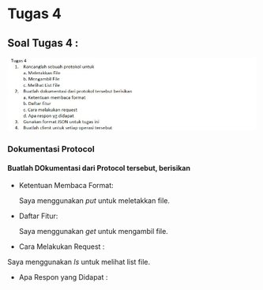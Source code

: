 # Tugas 4

## Soal Tugas 4 :
![1](https://github.com/PutriEndahP/PROGJAR_05111740000039/blob/master/tugas4/soal%20tugas%204.jpeg)

### Dokumentasi Protocol

#### Buatlah DOkumentasi dari Protocol tersebut, berisikan 
* Ketentuan Membaca Format: 

  Saya menggunakan *put* untuk meletakkan file.

* Daftar Fitur:

  Saya menggunakan *get* untuk mengambil file.

* Cara Melakukan Request :

Saya menggunakan *ls* untuk melihat list file.

* Apa Respon yang Didapat : 

